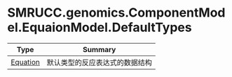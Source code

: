 ﻿
# SMRUCC.genomics.ComponentModel.EquaionModel.DefaultTypes

|Type|Summary|
|----|-------|
|[Equation](./Equation.md)|默认类型的反应表达式的数据结构|

